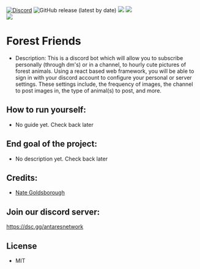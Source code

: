 [![Discord](https://discordapp.com/api/guilds/649703068799336454/widget.png)](https://playantares.com/discord)
![GitHub release (latest by date)](https://img.shields.io/github/v/release/Antares-Network/ForestFriends?style=social)
![](https://img.shields.io/github/repo-size/Antares-Network/ForestFriends?color=Green&style=flat-square)
![](https://img.shields.io/tokei/lines/github/Antares-Network/ForestFriends?style=flat-square)  
![](https://playantares.com/resources/ForestFriends_Logo.png) 

# Forest Friends
- Description: This is a discord bot which will allow you to subscribe personally (through dm's) or in a channel, to hourly cute pictures of forest animals. Using a react based web framework, you will be able to sign in with your discord account to configure your personal or server settings. These settings include, the frequency of images, the channel to post images in, the type of animal(s) to post, and more.

## How to run yourself:
- No guide yet. Check back later


## End goal of the project:
- No description yet. Check back later




## Credits:
- [Nate Goldsborough](https://nathen418.com)

## Join our discord server:
https://dsc.gg/antaresnetwork

## License
- MIT
